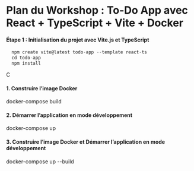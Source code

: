 # Plan du Workshop : To-Do App avec React + TypeScript + Vite + Docker

#### Étape 1 : Initialisation du projet avec Vite.js et TypeScript

```js
  npm create vite@latest todo-app --template react-ts
  cd todo-app
  npm install
```
C
#### 1. Construire l’image Docker
docker-compose build

#### 2. Démarrer l’application en mode développement
docker-compose up

#### 3. Construire l’image Docker et Démarrer l’application en mode développement
docker-compose up --build


